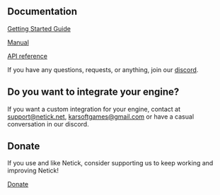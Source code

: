 
## Documentation

[Getting Started Guide](articles/getting-started-guide/0-overview.html)

[Manual](articles/understanding-client-server-model.html)

[API reference](api/index.html) 

<!-- 
## Getting Started

### Unity

> [!Video https://www.youtube.com/embed/QdFDaKai96E]

### Godot

> [!Video https://www.youtube.com/embed/eqDv8rPnYwk] -->

If you have any questions, requests, or anything, join our [discord](https://discord.com/invite/uV6bfG66Fx).


## Do you want to integrate your engine?

If you want a custom integration for your engine, contact at <support@netick.net>, <karsoftgames@gmail.com> or have a casual conversation in our discord.

## Donate

If you use and like Netick, consider supporting us to keep working and improving Netick!

[Donate](https://www.patreon.com/user?u=82493081)

<!-- ## Histroy of Netick

```mermaid

%%{init: {"theme": "base", "themeVariables": {
  "background": "#000000",
  "lineColor": "#ffffff"
}}}%%

timeline
    title History of Netick
    2020 : Start of the research and development of a private custom networking solution
    2021 : Start of the process of developing that custom solution to be a complete public-facing solution
    Late 2022 : Release of Netick 1
    2023 : Start of the research and development of Netick 2
    2024 : Release of Netick 2 beta
```
 -->
